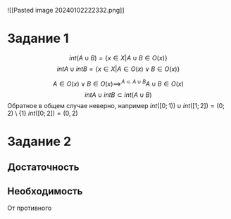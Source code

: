 ![[Pasted image 20240102222332.png]]
# Задание 1
$$int(A\cup B) = \{x\in X | A\cup B \in O(x)\}$$
$$int A\cup int B = \{x\in X| A\in O(x) \vee B \in O(x)\}$$

$$A\in O(x) \vee B \in O(x) \implies^{A\subset A\cup B} A\cup B \in O(x)$$
$$intA\cup intB\subset int(A\cup B)$$
Обратное в общем случае неверно, например 
$int([0;1))\cup int([1; 2]) = (0;2)\setminus \{1\}$
$int ([0;2]) = (0, 2)$
# Задание 2
## Достаточность


## Необходимость
От противного